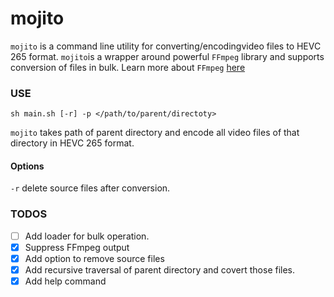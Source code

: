 # mojito

`mojito` is a command line utility for converting/encodingvideo files to HEVC 265 format. `mojito`is a wrapper around powerful `FFmpeg` library and supports conversion of files in bulk. Learn more about `FFmpeg` [here](https://www.ffmpeg.org/)

### USE
`sh main.sh [-r] -p </path/to/parent/directoty>`

`mojito` takes path of parent directory and encode all video files of that directory in HEVC 265 format.

#### Options
`-r` delete source files after conversion.


### TODOS
 - [ ] Add loader for bulk operation.
 - [x] Suppress FFmpeg output
 - [x] Add option to remove source files
 - [x] Add recursive traversal of parent directory and covert those files.
 - [x] Add help command
